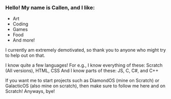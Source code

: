 ### Hello! My name is Callen, and I like:
 - Art
 - Coding
 - Games
 - Food
 - And more!

I currently am extremely demotivated, so thank you to anyone who might try to help out on that.

I know quite a few languages! For e.g.,
I know everything of these: Scratch (All versions), HTML, CSS
And I know parts of these: JS, C, C#, and C++

If you want me to start projects such as DiamondOS (mine on Scratch) or GalacticOS (also mine on scratch), then make sure to follow me here and on Scratch! Anyways, bye!
